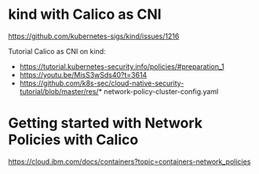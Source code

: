 
# kind with Calico as CNI

https://github.com/kubernetes-sigs/kind/issues/1216

Tutorial Calico as CNI on kind:
* https://tutorial.kubernetes-security.info/policies/#preparation_1
* https://youtu.be/MisS3wSds40?t=3614
* https://github.com/k8s-sec/cloud-native-security-tutorial/blob/master/res/* network-policy-cluster-config.yaml

# Getting started with Network Policies with Calico

https://cloud.ibm.com/docs/containers?topic=containers-network_policies